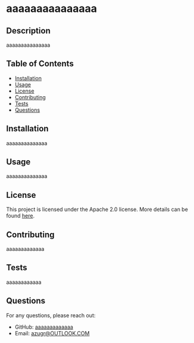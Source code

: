 # aaaaaaaaaaaaaaa

## Description
aaaaaaaaaaaaaaa

## Table of Contents
- [Installation](#installation)
- [Usage](#usage)
- [License](#license)
- [Contributing](#contributing)
- [Tests](#tests)
- [Questions](#questions)

## Installation
aaaaaaaaaaaaaa

## Usage
aaaaaaaaaaaaaa

## License

This project is licensed under the Apache 2.0 license. More details can be found [here](https://opensource.org/licenses/Apache-2.0).


## Contributing
aaaaaaaaaaaaa

## Tests
aaaaaaaaaaaa

## Questions
For any questions, please reach out:
- GitHub: [aaaaaaaaaaaaa](https://github.com/aaaaaaaaaaaaa)
- Email: [azugr@OUTLOOK.COM](mailto:azugr@OUTLOOK.COM)


